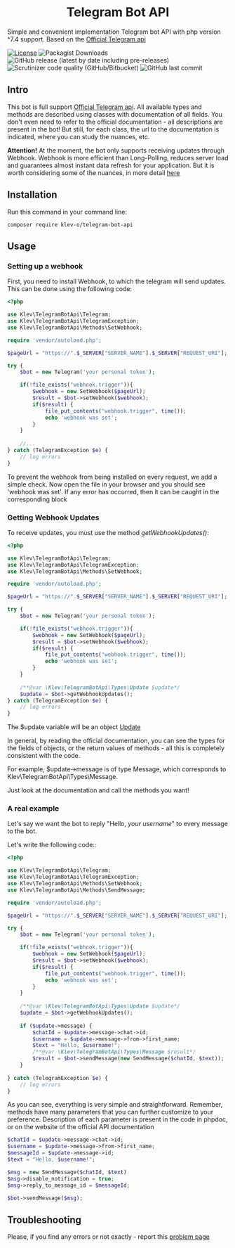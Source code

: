 <h1 align="center">
    Telegram Bot API
</h1>

Simple and convenient implementation Telegram bot API with php version ^7.4 support. Based on the [Official Telegram api](https://core.telegram.org/bots/api)

[![License](https://img.shields.io/github/license/klev-o/telegram-bot-api)](https://github.com/klev-o/telegram-bot-api/blob/master/LICENSE)
![Packagist Downloads](https://img.shields.io/packagist/dt/klev-o/telegram-bot-api)
![GitHub release (latest by date including pre-releases)](https://img.shields.io/github/v/release/klev-o/telegram-bot-api?include_prereleases)
![Scrutinizer code quality (GitHub/Bitbucket)](https://img.shields.io/scrutinizer/quality/g/klev-o/telegram-bot-api)
![GitHub last commit](https://img.shields.io/github/last-commit/klev-o/telegram-bot-api)

## Intro

This bot is full support [Official Telegram api](https://core.telegram.org/bots/api). All available types and methods are described using classes with documentation of all fields. You don't even need to refer to the official documentation - all descriptions are present in the bot! But still, for each class, the url to the documentation is indicated, where you can study the nuances, etc.

**Attention!** At the moment, the bot only supports receiving updates through Webhook. Webhook is more efficient than Long-Polling, reduces server load and guarantees almost instant data refresh for your application. But it is worth considering some of the nuances, in more detail [here](https://core.telegram.org/bots/faq#im-having-problems-with-webhooks)

## Installation

Run this command in your command line:
```
composer require klev-o/telegram-bot-api
```

## Usage

### Setting up a webhook

First, you need to install Webhook, to which the telegram will send updates. This can be done using the following code:

```php
<?php

use Klev\TelegramBotApi\Telegram;
use Klev\TelegramBotApi\TelegramException;
use Klev\TelegramBotApi\Methods\SetWebhook;

require 'vendor/autoload.php';

$pageUrl = "https://".$_SERVER["SERVER_NAME"].$_SERVER["REQUEST_URI"];

try {
    $bot = new Telegram('your personal token');

    if(!file_exists("webhook.trigger")){
        $webhook = new SetWebhook($pageUrl);
        $result = $bot->setWebhook($webhook);
        if($result) {
            file_put_contents("webhook.trigger", time());
            echo 'webhook was set';
        }
    }
    
    //...
} catch (TelegramException $e) {
    // log errors
}
```

To prevent the webhook from being installed on every request, we add a simple check. Now open the file in your browser and you should see 'webhook was set'. If any error has occurred, then it can be caught in the corresponding block

### Getting Webhook Updates

To receive updates, you must use the method *getWebhookUpdates()*:
```php
<?php

use Klev\TelegramBotApi\Telegram;
use Klev\TelegramBotApi\TelegramException;
use Klev\TelegramBotApi\Methods\SetWebhook;

require 'vendor/autoload.php';

$pageUrl = "https://".$_SERVER["SERVER_NAME"].$_SERVER["REQUEST_URI"];

try {
    $bot = new Telegram('your personal token');

    if(!file_exists("webhook.trigger")){
        $webhook = new SetWebhook($pageUrl);
        $result = $bot->setWebhook($webhook);
        if($result) {
            file_put_contents("webhook.trigger", time());
            echo 'webhook was set';
        }
    }
    
    /**@var \Klev\TelegramBotApi\Types\Update $update*/
    $update = $bot->getWebhookUpdates();
} catch (TelegramException $e) {
    // log errors
}
```
The $update variable will be an object [Update](https://core.telegram.org/bots/api#update)

In general, by reading the official documentation, you can see the types for the fields of objects, or the return values ​​of methods - all this is completely consistent with the code.

For example, $update->message is of type Message, which corresponds to Klev\TelegramBotApi\Types\Message.

Just look at the documentation and call the methods you want!

### A real example

Let's say we want the bot to reply "Hello, *your username*" to every message to the bot.

Let's write the following code::

```php
<?php

use Klev\TelegramBotApi\Telegram;
use Klev\TelegramBotApi\TelegramException;
use Klev\TelegramBotApi\Methods\SetWebhook;
use Klev\TelegramBotApi\Methods\SendMessage;

require 'vendor/autoload.php';

$pageUrl = "https://".$_SERVER["SERVER_NAME"].$_SERVER["REQUEST_URI"];

try {
    $bot = new Telegram('your personal token');

    if(!file_exists("webhook.trigger")){
        $webhook = new SetWebhook($pageUrl);
        $result = $bot->setWebhook($webhook);
        if($result) {
            file_put_contents("webhook.trigger", time());
            echo 'webhook was set';
        }
    }
    
    /**@var \Klev\TelegramBotApi\Types\Update $update*/
    $update = $bot->getWebhookUpdates();
    
    if ($update->message) {
        $chatId = $update->message->chat->id;
        $username = $update->message->from->first_name;
        $text = "Hello, $username!";
        /**@var \Klev\TelegramBotApi\Types\Message $result*/
        $result = $bot->sendMessage(new SendMessage($chatId, $text));
    }
    
} catch (TelegramException $e) {
    // log errors
}
```

As you can see, everything is very simple and straightforward. Remember, methods have many parameters that you can further customize to your preference. Description of each parameter is present in the code in phpdoc, or on the website of the official API documentation

```php 
$chatId = $update->message->chat->id;
$username = $update->message->from->first_name;
$messageId = $update->message->id;
$text = "Hello, $username!";

$msg = new SendMessage($chatId, $text)
$msg->disable_notification = true;
$msg->reply_to_message_id = $messageId;

$bot->sendMessage($msg);
```

## Troubleshooting

Please, if you find any errors or not exactly - report this [problem page](https://github.com/klev-o/telegram-bot-api/issues)